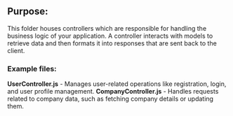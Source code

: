 ## Purpose: 

This folder houses controllers which are responsible for handling the business logic of your application. A controller interacts with models to retrieve data and then formats it into responses that are sent back to the client.

### Example files:

**UserController.js** - Manages user-related operations like registration, login, and user profile management.
**CompanyController.js** - Handles requests related to company data, such as fetching company details or updating them.